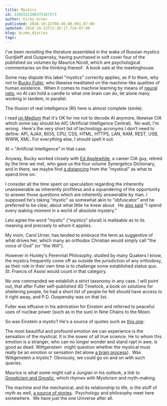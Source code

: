 ```yaml
---
title: Mystics
id: 3105551308375167573
author: Kirby Urner
published: 2016-10-22T08:36:00.001-07:00
updated: 2016-10-23T11:20:17.724-07:00
blog: bizmo_diaries
tags: 
---
```


I've been revisiting the literature assembled in the wake of Russian mystics Gurdjieff and Ouspensky, having purchased in soft cover four of the published six volumes by Maurice Nicoll, which are psychological commentaries on the thinking thereof.  A book sale at the meetinghouse.

Some may dispute this label "mystics" correctly applies, as if to them, why not to [Bucky Fuller](http://controlroom.blogspot.com/2016/10/fullers-legacy.html), who likewise meditated on the machine-like qualities of human existence.  When it comes to machine learning by means of [neural nets](http://worldgame.blogspot.com/2016/07/deep-believing.html), no AI can hold a candle to what one brain can do, let alone many working in tandem, in parallel.

The illusion of real intelligence (RI) here is almost complete (smile).

I read [on Medium](https://medium.freecodecamp.com/a-style-guide-for-writing-on-medium-fcbad27492ea#.hejmc84i2) that it's OK for me not to decode AI anymore, likewise CIA which some say should be AIC (Artificial Intelligence Central).  No wait, I'm wrong.  Here's the very short list of technology acronyms I don’t need to
 define: API, AJAX, BIOS, CPU, CSS, HTML, HTTPS, LAN, RAM, REST, USB, 
WWW, XML. For everything else, I should spell it out.

AI = "Artificial Intelligence" in that case.

Anyway, Bucky worked closely with [Ed Applewhite](http://mybizmo.blogspot.com/2016/08/necker-cube-guy.html), a career CIA guy, retired by the time we met, who gave us the four volume Synergetics Dictionary, and in there, we maybe find [a distancing](http://www.rwgrayprojects.com/SynergeticsDictionary/SDCards.php?cn=11172&tp=2) from the "mystical" as what to spend time on: 

I consider all the time spent on speculation regarding the inherently unanswerable as inherently profitless and a squandering of the opportunity to answer those questions which are inherently answerable by man.
I supposed he's taking "mystic" as somewhat akin to "obfuscator" and he preferred to be clear, about what little he knew about.  He [also said](http://www.rwgrayprojects.com/SynergeticsDictionary/SDCards.php?cn=11168&tp=2) "I spend every waking moment in a world of absolute mystery."

Lets agree the word "mystic" ("mystics" plural) is malleable as to its meaning and precisely to whom it applies.

My mom, Carol Urner, has tended to embrace the term as suggestive of what drives her, which many an orthodox Christian would simply call "the voice of God" (or "the Will").

However in Huxley's Perennial Philosophy, studied by many Quakers I know, the mystics frequently come off as outside the jurisdiction of any orthodoxy, as their role in their own time is to challenge some established status quo.  St. Francis of Assisi would count in that category.

No one commanded we establish a strict taxonomy in any case.  I will point out, that after Fuller self-published 4D Timelock, a book on solutions for sheltering people, he had a short list of people he felt should have access to it right away, and P.D. Ouspensky was on that list.

Fuller was effusive in his admiration for Einstein and referred to peaceful uses of nuclear power (such as in the sun) in Nine Chains to the Moon.

So was Einstein a mystic?  He's a source of quotes such as [this one](http://www.gurteen.com/gurteen/gurteen.nsf/id/X0001134E/): 

The most beautiful and profound emotion we can experience is the sensation of the mystical. It is the sower of all true science. He to whom this emotion is a stranger, who can no longer wonder and stand rapt in awe, is good as dead.
Wittgenstein  might question whether the mystical must really be an emotion or sensation (let alone [a brain process](http://mybizmo.blogspot.com/2016/10/compsci-neurosci.html)).  Was Wittgenstein a mystic?  Obviously, we could go on and on with such queries.

Maurice is what some might call a Jungian in his outlook, a link to [Gnosticism and Gnostic](http://controlroom.blogspot.com/2014/02/gnostic-musings.html), which rhymes with Mysticism and myth-making.

The machine and the mechanical, and its relationship to life, is the stuff of myth as well, [a source of stories](http://mybizmo.blogspot.com/2015/06/ex-machina-movie-review.html).  Psychology and philosophy meet here somewhere.  We have just the one Universe after all.

[](https://www.flickr.com/photos/kirbyurner/29862028644/in/dateposted-public/)